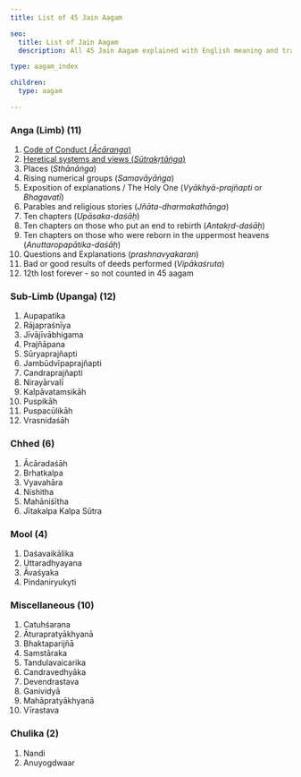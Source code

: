 ```yaml
---
title: List of 45 Jain Aagam

seo:
  title: List of Jain Aagam
  description: All 45 Jain Aagam explained with English meaning and translation. Read Jainism supreme scriptures and religious literature for free.

type: aagam_index

children:
  type: aagam

---
```


<!--

Total Āgamas number 45 (94, if other works like Kalpasūtra, etc., are included) which are as follows:

Aṅga (11) viz., Āyāra, Sūyagaḍa, Ṭhāṇa, Samavāya, Viyāhapaṇṇatti (Bhagavatī), Nāyādhammakahā, Uvāsagadasā, Aṃtagaḍadosā, Aṇuttarovavāiyadasā, Paṇhāvāgaraṇa, Vivāgasūya.

Upāṅga (12) viz., Uvavāia, Rāyapaseṇaiya, Jīvājīvābhigama, Paṇṇavaṇā, Jaṃbūddvīvapaṇṇatti, Candapaṇṇatti, Sūrapaṇṇatti, Ṇirayāvaliyā, Kappiyā/Kappavadaṃsiyā, Pupphiyā, Pupphacūliyā, Vaṇhidasā.

Cheya Sūtta (6) viz., Ṇisīha, Mahāṇisīha, Vavahāra, Dasāsūyakkhaṃdha, Vihatkappa, Jīakappa/Pañcakappa.

Mūla Sūtta (4) viz., Uttarajjhayaṇa, Āvassaya, Piṃḍaṇijjutti, Dasaveyāliya.

Cūliyā Sūtta (2) viz., Naṃdī Sūtta, Aṇuogaddāra.

Paiṇṇaga (10) viz., Causaraṇa, Āurapaccākkhāṇa, Bhattapariṇṇā, Taṃḍulaveyāliya, Caṃdavijjaya, Gaṇivijjā, Deviṃdathava, Mahāpaccākkhāṇa, Vīrathava, Saṃthāraga.

-->

### Anga (Limb) (11)

1. [Code of Conduct (_Ācāranga_)](/acharanga)
2. [Heretical systems and views (_Sūtrakṛtāṅga_)](/sutrakritanga)
3. Places (_Sthānāṅga_)
4. Rising numerical groups (_Samavāyāṅga_)
5. Exposition of explanations / The Holy One (_Vyākhyā-prajñapti_ or _Bhagavatī_)
6. Parables and religious stories (_Jñāta-dharmakathānga_)
7. Ten chapters (_Upāsaka-daśāḥ_)
8. Ten chapters on those who put an end to rebirth (_Antakṛd-daśāḥ_)
9. Ten chapters on those who were reborn in the uppermost heavens (_Anuttaropapātika-daśāḥ_)
10. Questions and Explanations (_prashnavyakaran_)
11. Bad or good results of deeds performed (_Vipākaśruta_)
12. 12th lost forever - so not counted in 45 aagam

### Sub-Limb (Upanga) (12)

<div class="flex-child">

1. Aupapatika
2. Rājapraśnīya
3. Jīvājīvābhigama
4. Prajñāpana
5. Sūryaprajñapti
6. Jambūdvīpaprajñapti
7. Candraprajñapti
8. Nirayārvalī
9. Kalpāvatamsikāh
10. Puspikāh
11. Puspacūlikāh
12. Vrasnidaśāh

</div>

### Chhed (6)

<div class="flex-child">

1. Ācāradaśāh
2. Brhatkalpa
3. Vyavahāra
4. Nishitha
5. Mahāniśītha
6. Jītakalpa
Kalpa Sūtra

</div>

### Mool (4)

<div class="flex-child">

1. Daśavaikālika
2. Uttaradhyayana
3. Āvaśyaka
4. Pindaniryukyti

</div>

### Miscellaneous (10)

<div class="flex-child">

1. Catuhśarana
2. Āturapratyākhyanā
3. Bhaktaparijñā
4. Samstāraka
5. Tandulavaicarika
6. Candravedhyāka
7. Devendrastava
8. Ganividyā
9. Mahāpratyākhyanā
10. Vīrastava

</div>


### Chulika (2)

<div class="flex-child">

1. Nandi
2. Anuyogdwaar

</div>